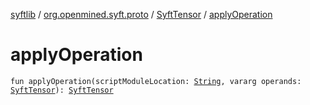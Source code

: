 [syftlib](../../index.md) / [org.openmined.syft.proto](../index.md) / [SyftTensor](index.md) / [applyOperation](./apply-operation.md)

# applyOperation

`fun applyOperation(scriptModuleLocation: `[`String`](https://kotlinlang.org/api/latest/jvm/stdlib/kotlin/-string/index.html)`, vararg operands: `[`SyftTensor`](index.md)`): `[`SyftTensor`](index.md)